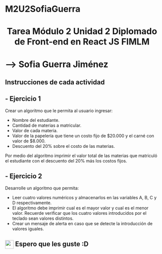 # M2U2SofiaGuerra

<h1><p align="center">Tarea Módulo 2 Unidad 2 Diplomado de Front-end en React JS FIMLM</p></h1>
<h1><p>--> Sofia Guerra Jiménez</p></h1>


<summary><h2><width="28" /> Instrucciones de cada actividad</h2></summary>
<summary><h2><width="26" /> - Ejercicio 1</h2></summary>
                
Crear un algoritmo que le permita al usuario ingresar:

- Nombre del estudiante.
- Cantidad de materias a matricular.
- Valor de cada materia.
- Valor de la papelería que tiene un costo fijo de $20.000 y el carné con valor de $8.000.
- Descuento del 20% sobre el costo de las materias.

Por medio del algoritmo imprimir el valor total de las materias que matriculó el estudiante con el
descuento del 20% más los costos fijos.

<summary><h2><width="26" /> - Ejercicio 2</h2></summary>

Desarrolle un algoritmo que permita:

- Leer cuatro valores numéricos y almacenarlos en las variables A, B, C y D
respectivamente.
- El algoritmo debe imprimir cual es el mayor valor y cual es el menor valor. Recuerde
verificar que los cuatro valores introducidos por el teclado sean valores distintos.
- Crear un mensaje de alerta en caso que se detecte la introducción de valores iguales.


<summary><h2><img src="https://tenor.com/es/ver/kitty-review-touch-grass-touch-grass-computer-gif-23630945" align="center"
                width="28" /> Espero que les guste :D </h2></summary>